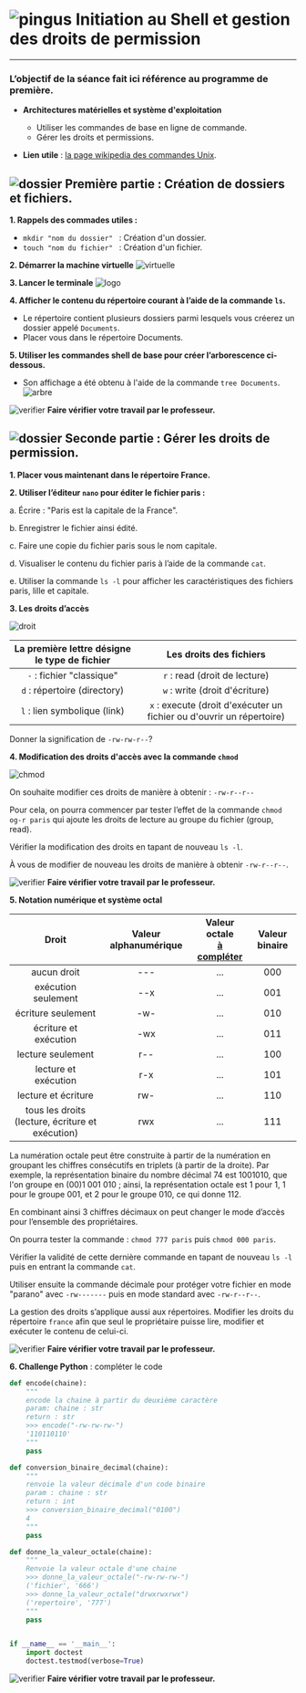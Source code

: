 [shell]: images/arbre.png
[logo shell]: images/terminal-longshadow.png
[machine virtuelle]: images/virtuelleMachine.png
[pingus]: images/pingus.png
[verifier]: images/verifier.png
[qcm]: images/qcm.png
[dossier]: images/dossier.png
[droit]: images/droit.png
[question]: images/question.png
[python]: images/python.png
[chmod]: images/chmod.png

[lien wiki]: https://fr.wikipedia.org/wiki/Commandes_Unix#Fichiers_et_répertoires

# ![pingus][pingus] **Initiation au Shell et gestion des droits de permission** 
-----


### L’objectif de la séance fait ici référence au programme de première.

- **Architectures matérielles et système d'exploitation**
	+ Utiliser les commandes de base en ligne de commande.
	+ Gérer les droits et permissions.


- **Lien utile** : [la page wikipedia des commandes Unix][lien wiki].


## ![dossier][dossier] Première partie : Création de dossiers et fichiers.

**1. Rappels des commades utiles :**

- ```mkdir "nom du dossier" ``` : Création d'un dossier.
- ```touch "nom du fichier" ``` : Création d'un fichier.

**2. Démarrer la machine virtuelle** ![virtuelle][machine virtuelle]

**3. Lancer le terminale** ![logo][logo shell]

**4. Afficher le contenu du répertoire courant à l’aide de la commande ```ls```.**

- Le répertoire contient plusieurs dossiers parmi lesquels vous créerez un dossier appelé `Documents`.
- Placer vous dans le répertoire Documents.

**5. Utiliser les commandes shell de base pour créer l’arborescence ci-dessous.**

+ Son affichage a été obtenu à l'aide de la commande ```tree Documents```.
![arbre][shell]

![verifier][verifier] **Faire vérifier votre travail par le professeur.**

## ![dossier][dossier] Seconde partie : Gérer les droits de permission.

**1. Placer vous maintenant dans le répertoire France.**

**2. Utiliser l’éditeur ```nano``` pour éditer le fichier paris :**

a. Écrire : "Paris est la capitale de la France".

b. Enregistrer le fichier ainsi édité.

c. Faire une copie du fichier paris sous le nom capitale.

d. Visualiser le contenu du fichier paris à l’aide de la commande ```cat```. 

e. Utiliser la commande ```ls -l``` pour afficher les caractéristiques des fichiers paris, lille et capitale.

**3. Les droits d’accès**


![droit][droit]


| **La première lettre désigne le type de fichier** | **Les droits des fichiers** |
| :------------------------------------------:  | :---------------------: |
| ```-``` : fichier "classique" | ```r``` : read (droit de lecture) |
| ```d``` : répertoire (directory) | ```w``` : write (droit d'écriture) |
| ```l``` : lien symbolique (link) | ```x``` : execute (droit d'exécuter un fichier ou d'ouvrir un répertoire)|


Donner la signification de ```-rw-rw-r--```?


**4. Modification des droits d'accès avec la commande `chmod`**

![chmod][chmod]

On souhaite modifier ces droits de manière à obtenir : ```-rw-r--r--```

Pour cela, on pourra commencer par tester l’effet de la commande ```chmod og-r paris``` qui ajoute les droits de lecture au groupe du fichier (group, read).

Vérifier la modification des droits en tapant de nouveau ```ls -l```.

À vous de modifier de nouveau les droits de manière à obtenir ```-rw-r--r--```.

![verifier][verifier] **Faire vérifier votre travail par le professeur.**

 
**5. Notation numérique et système octal**

| Droit	| Valeur alphanumérique | Valeur octale <br>**<u>à compléter</u>** | Valeur binaire |
| :------: | :------: | :---------------: | :------: |
| aucun droit |	---	| ...| 000 |
| exécution seulement |	--x | ... | 001 |
| écriture seulement| -w- | ... |	010 |
| écriture et exécution	| -wx |	... |	011 |
| lecture seulement | r-- | ... | 100 |
| lecture et exécution | r-x | ...  | 101 |
| lecture et écriture | rw-	| ...	| 110 |
| tous les droits (lecture, écriture et exécution) | rwx | ...	| 111 | 

La numération octale peut être construite à partir de la numération en groupant les chiffres consécutifs en triplets (à partir de la droite). Par exemple, la représentation binaire du nombre décimal 74 est 1001010, que l'on groupe en (00)1 001 010 ; ainsi, la représentation octale est 1 pour 1, 1 pour le groupe 001, et 2 pour le groupe 010, ce qui donne 112. 


En combinant ainsi 3 chiffres décimaux on peut changer le mode d’accès pour l’ensemble des propriétaires.

On pourra tester la commande : ```chmod 777 paris```  puis ```chmod 000 paris```.

Vérifier la validité de cette dernière commande en tapant de nouveau ```ls -l```  puis en entrant la commande ```cat```.

Utiliser ensuite la commande décimale pour protéger votre fichier en mode "parano" avec ```-rw-------``` puis en mode standard avec ```-rw-r--r--```.

La gestion des droits s’applique aussi aux répertoires. Modifier les droits du répertoire `france` afin que seul le propriétaire puisse lire, modifier et exécuter le contenu de celui-ci.

![verifier][verifier] **Faire vérifier votre travail par le professeur.**

**6. Challenge Python** : compléter le code

```Python
def encode(chaine):
    """
    encode la chaine à partir du deuxième caractère
    param: chaine : str
    return : str
    >>> encode("-rw-rw-rw-")
    '110110110'
    """
	pass

def conversion_binaire_decimal(chaine):
    """
    renvoie la valeur décimale d'un code binaire
    param : chaine : str
    return : int
    >>> conversion_binaire_decimal("0100")
    4
    """
	pass

def donne_la_valeur_octale(chaine):
    """
    Renvoie la valeur octale d'une chaine
    >>> donne_la_valeur_octale("-rw-rw-rw-")
    ('fichier', '666')
    >>> donne_la_valeur_octale("drwxrwxrwx")
    ('repertoire', '777')
    """   
	pass


if __name__ == '__main__':
    import doctest
    doctest.testmod(verbose=True)
```



![verifier][verifier] **Faire vérifier votre travail par le professeur.**
